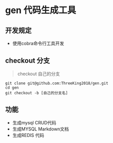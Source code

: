 # gen 代码生成工具

## 开发规定
- 使用cobra命令行工具开发


## checkout 分支
> checkout 自己的分支
```
git clone git@github.com:ThreeKing2018/gen.git
cd gen
git checkout -b [自己的分支名]
```

## 功能
- 生成mysql CRUD代码
- 生成MYSQL Markdown文档
- 生成REDIS 代码